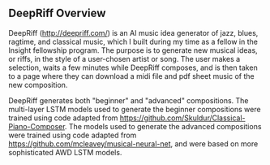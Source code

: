 ## DeepRiff Overview

DeepRiff (http://deepriff.com/) is an AI music idea generator of jazz, blues, ragtime, and classical music, which I built 
during my time as a fellow in the Insight fellowship program. The purpose is to generate new musical ideas,
or riffs, in the style of a user-chosen artist or song. The user makes a selection, waits a few minutes while DeepRiff
composes, and is then taken to a page where they can download a midi file and pdf sheet music of the new composition. 

DeepRiff generates both "beginner" and "advanced" compositions. The multi-layer LSTM models used to generate the beginner compositions were
trained using code adapted from https://github.com/Skuldur/Classical-Piano-Composer. The models used to generate the 
advanced compositions were trained using code adapted from https://github.com/mcleavey/musical-neural-net, and were based on 
more sophisticated AWD LSTM models. 
